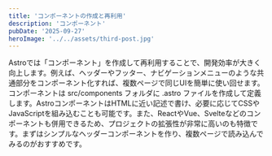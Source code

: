 ```yaml
---
title: 'コンポーネントの作成と再利用'
description: 'コンポーネント'
pubDate: '2025-09-27'
heroImage: '../../assets/third-post.jpg'
---
```

Astroでは「コンポーネント」を作成して再利用することで、開発効率が大きく向上します。例えば、ヘッダーやフッター、ナビゲーションメニューのような共通部分をコンポーネント化すれば、複数ページで同じUIを簡単に使い回せます。コンポーネントは src/components フォルダに .astro ファイルを作成して定義します。AstroコンポーネントはHTMLに近い記述で書け、必要に応じてCSSやJavaScriptを組み込むことも可能です。また、ReactやVue、Svelteなどのコンポーネントも併用できるため、プロジェクトの拡張性が非常に高いのも特徴です。まずはシンプルなヘッダーコンポーネントを作り、複数ページで読み込んでみるのがおすすめです。